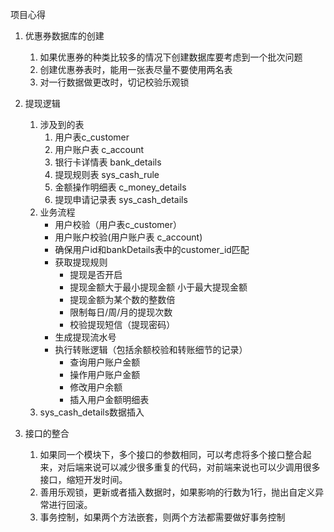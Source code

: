 项目心得

1. 优惠券数据库的创建
   1. 如果优惠券的种类比较多的情况下创建数据库要考虑到一个批次问题
   2. 创建优惠券表时，能用一张表尽量不要使用两名表
   3. 对一行数据做更改时，切记校验乐观锁

2. 提现逻辑

   1. 涉及到的表
      1. 用户表c_customer
      2. 用户账户表 c_account
      3. 银行卡详情表 bank_details
      4. 提现规则表  sys_cash_rule
      5. 金额操作明细表  c_money_details
      6. 提现申请记录表  sys_cash_details
   2. 业务流程
      * 用户校验（用户表c_customer）
      * 用户账户校验(用户账户表 c_account)
      * 确保用户id和bankDetails表中的customer_id匹配 
      * 获取提现规则
        * 提现是否开启
        * 提现金额大于最小提现金额  小于最大提现金额
        * 提现金额为某个数的整数倍
        * 限制每日/周/月的提现次数
        * 校验提现短信（提现密码）
      * 生成提现流水号
      * 执行转账逻辑（包括余额校验和转账细节的记录）
        * 查询用户账户金额
        * 操作用户账户金额
        * 修改用户余额
        * 插入用户金额明细表
   3. sys_cash_details数据插入

   

3. 接口的整合
   1. 如果同一个模块下，多个接口的参数相同，可以考虑将多个接口整合起来，对后端来说可以减少很多重复的代码，对前端来说也可以少调用很多接口，缩短开发时间。
   2. 善用乐观锁，更新或者插入数据时，如果影响的行数为1行，抛出自定义异常进行回滚。
   3. 事务控制，如果两个方法嵌套，则两个方法都需要做好事务控制